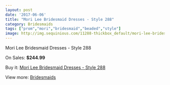 ```yaml
---
layout: post
date: '2017-06-06'
title: "Mori Lee Bridesmaid Dresses - Style 288"
category: Bridesmaids
tags: ["prom","mori","bridesmaid","beaded","style"]
image: http://img.sequinious.com/11288-thickbox_default/mori-lee-bridesmaid-dresses-style-288.jpg
---
```

Mori Lee Bridesmaid Dresses - Style 288

On Sales: **$244.99**
<a href="https://www.sequinious.com/bridesmaids/5164-mori-lee-bridesmaid-dresses-style-288.html"><amp-img layout="responsive" width="600" height="600" src="//img.sequinious.com/11288-thickbox_default/mori-lee-bridesmaid-dresses-style-288.jpg" alt="Mori Lee Bridesmaid Dresses - Style 288 0" /></a>
<a href="https://www.sequinious.com/bridesmaids/5164-mori-lee-bridesmaid-dresses-style-288.html"><amp-img layout="responsive" width="600" height="600" src="//img.sequinious.com/11291-thickbox_default/mori-lee-bridesmaid-dresses-style-288.jpg" alt="Mori Lee Bridesmaid Dresses - Style 288 1" /></a>
<a href="https://www.sequinious.com/bridesmaids/5164-mori-lee-bridesmaid-dresses-style-288.html"><amp-img layout="responsive" width="600" height="600" src="//img.sequinious.com/11290-thickbox_default/mori-lee-bridesmaid-dresses-style-288.jpg" alt="Mori Lee Bridesmaid Dresses - Style 288 2" /></a>
<a href="https://www.sequinious.com/bridesmaids/5164-mori-lee-bridesmaid-dresses-style-288.html"><amp-img layout="responsive" width="600" height="600" src="//img.sequinious.com/11289-thickbox_default/mori-lee-bridesmaid-dresses-style-288.jpg" alt="Mori Lee Bridesmaid Dresses - Style 288 3" /></a>

Buy it: [Mori Lee Bridesmaid Dresses - Style 288](https://www.sequinious.com/bridesmaids/5164-mori-lee-bridesmaid-dresses-style-288.html "Mori Lee Bridesmaid Dresses - Style 288")

View more: [Bridesmaids](https://www.sequinious.com/3-bridesmaids "Bridesmaids")
